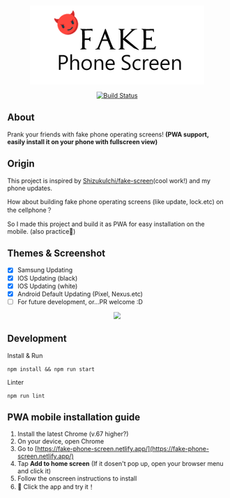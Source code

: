 <p align="center">
<a href="https://fake-phone-screen.netlify.app/" target="_blank">
<img src="https://raw.githubusercontent.com/setsal/files/main/logo/logo.png" width="400">
</a>
</p>

<p align="center">
<a href="https://github.com/setsal/fake-phone-screen"><img src="https://api.netlify.com/api/v1/badges/5872ef9c-f949-449c-bb5c-2ff497d8db2d/deploy-status" alt="Build Status"></a>
</p>

## About

Prank your friends with fake phone operating screens! **(PWA support, easily install it on your phone with fullscreen view)**


## Origin 

This project is inspired by [ShizukuIchi/fake-screen](https://github.com/ShizukuIchi/fake-screen)(cool work!) and my phone updates.

How about building fake phone operating screens (like update, lock.etc) on the cellphone？

So I made this project and build it as PWA for easy installation on the mobile. (also practice💪)


## Themes & Screenshot 

- [x] Samsung Updating
- [x] IOS Updating (black)
- [x] IOS Updating (white)
- [x] Android Default Updating (Pixel, Nexus.etc)
- [ ] For future development, or...PR welcome :D

<p align="center">
<img src="https://i.imgur.com/99xXMxb.png" width="600" />
</p>


## Development

Install & Run
```
npm install && npm run start
```

Linter
```
npm run lint
```


## PWA mobile installation guide

1. Install the latest Chrome (v.67 higher?)
2. On your device, open Chrome
3. Go to [https://fake-phone-screen.netlify.app/](https://fake-phone-screen.netlify.app/)
4. Tap **Add to home screen** (If it dosen't pop up, open your browser menu and click it)
5. Follow the onscreen instructions to install
6. 🎉 Click the app and try it！

